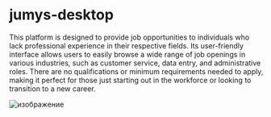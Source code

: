 # jumys-desktop
This platform is designed to provide job opportunities to individuals who lack professional experience in their respective fields. Its user-friendly interface allows users to easily browse a wide range of job openings in various industries, such as customer service, data entry, and administrative roles. There are no qualifications or minimum requirements needed to apply, making it perfect for those just starting out in the workforce or looking to transition to a new career.

![изображение](https://user-images.githubusercontent.com/85747237/221392942-799375b0-4eca-4649-879d-007bccdde239.png)
